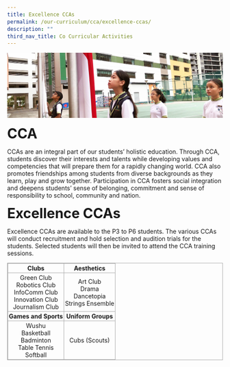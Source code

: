 ```yaml
---
title: Excellence CCAs
permalink: /our-curriculum/cca/excellence-ccas/
description: ""
third_nav_title: Co Curricular Activities
---
```



![](/images/sub-banner.jpg)

**<font size=6>CCA</font>**

CCAs are an integral part of our students’ holistic education. Through CCA, students discover their interests and talents while developing values and competencies that will prepare them for a rapidly changing world. CCA also promotes friendships among students from diverse backgrounds as they learn, play and grow together. Participation in CCA fosters social integration and deepens students’ sense of belonging, commitment and sense of responsibility to school, community and nation.

**<font size=6>Excellence CCAs</font>**

Excellence CCAs are available to the P3 to P6 students. The various CCAs will conduct recruitment and hold selection and audition trials for the students. Selected students will then be invited to attend the CCA training sessions.

  

<table width="100%;" class="iveo_table ives_tab_simple3" style="margin: 0px; outline: 0px; padding: 0px; border-collapse: collapse; border: 1px solid rgb(170, 170, 170);"><tbody style="margin: 0px; outline: 0px; padding: 0px;"><tr style="margin: 0px; outline: 0px; padding: 0px;"><td style="margin: 0px; outline: 0px; padding: 2px; text-align: center; border: 1px solid rgb(170, 170, 170);"><strong style="margin: 0px; outline: 0px; padding: 0px;">Clubs</strong><br style="margin: 0px; outline: 0px; padding: 0px;"></td><td style="margin: 0px; outline: 0px; padding: 2px; text-align: center; border: 1px solid rgb(170, 170, 170);"><strong style="margin: 0px; outline: 0px; padding: 0px;">Aesthetics</strong><br style="margin: 0px; outline: 0px; padding: 0px;"></td></tr><tr style="margin: 0px; outline: 0px; padding: 0px;"><td style="margin: 0px; outline: 0px; padding: 2px; text-align: center; border: 1px solid rgb(170, 170, 170);">Green Club<br style="margin: 0px; outline: 0px; padding: 0px;">Robotics Club<br style="margin: 0px; outline: 0px; padding: 0px;">InfoComm Club<br style="margin: 0px; outline: 0px; padding: 0px;">Innovation Club<br style="margin: 0px; outline: 0px; padding: 0px;">Journalism Club<br style="margin: 0px; outline: 0px; padding: 0px;"></td><td style="margin: 0px; outline: 0px; padding: 2px; text-align: center; border: 1px solid rgb(170, 170, 170);">Art Club<br style="margin: 0px; outline: 0px; padding: 0px;">Drama<br style="margin: 0px; outline: 0px; padding: 0px;">Dancetopia<br style="margin: 0px; outline: 0px; padding: 0px;">Strings Ensemble<br style="margin: 0px; outline: 0px; padding: 0px;"></td></tr><tr style="margin: 0px; outline: 0px; padding: 0px;"><td style="margin: 0px; outline: 0px; padding: 2px; text-align: center; border: 1px solid rgb(170, 170, 170);"><strong style="margin: 0px; outline: 0px; padding: 0px;">Games and Sports</strong><br style="margin: 0px; outline: 0px; padding: 0px;"></td><td style="margin: 0px; outline: 0px; padding: 2px; text-align: center; border: 1px solid rgb(170, 170, 170);"><strong style="margin: 0px; outline: 0px; padding: 0px;">Uniform Groups</strong><br style="margin: 0px; outline: 0px; padding: 0px;"></td></tr><tr style="margin: 0px; outline: 0px; padding: 0px;"><td style="margin: 0px; outline: 0px; padding: 2px; text-align: center; border: 1px solid rgb(170, 170, 170);">Wushu<br style="margin: 0px; outline: 0px; padding: 0px;">Basketball<br style="margin: 0px; outline: 0px; padding: 0px;">Badminton<br style="margin: 0px; outline: 0px; padding: 0px;">Table Tennis<br style="margin: 0px; outline: 0px; padding: 0px;">Softball<br style="margin: 0px; outline: 0px; padding: 0px;"></td><td style="margin: 0px; outline: 0px; padding: 2px; text-align: center; border: 1px solid rgb(170, 170, 170);">Cubs (Scouts)</td></tr></tbody></table>